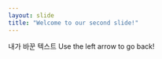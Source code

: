 ```yaml
---
layout: slide
title: "Welcome to our second slide!"
---
```

내가 바꾼 텍스트
Use the left arrow to go back!
